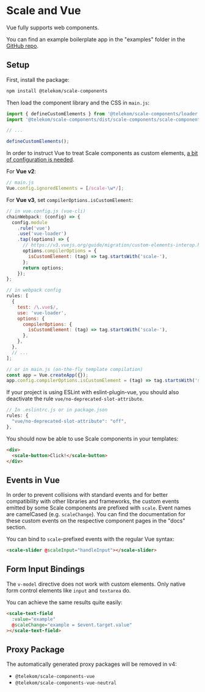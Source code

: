 # Scale and Vue

Vue fully supports web components.

You can find an example boilerplate app in the "examples" folder in the [GitHub repo](https://github.com/telekom/scale/tree/main/examples).

## Setup

First, install the package:

```bash
npm install @telekom/scale-components
```

Then load the component library and the CSS in `main.js`:

```js
import { defineCustomElements } from '@telekom/scale-components/loader';
import '@telekom/scale-components/dist/scale-components/scale-components.css';

// ...

defineCustomElements();
```

In order to instruct Vue to treat Scale components as custom elements, [a bit of configuration is needed](https://v3.vuejs.org/guide/migration/custom-elements-interop.html#autonomous-custom-elements).

For **Vue v2**:

```js
// main.js
Vue.config.ignoredElements = [/scale-\w*/];
```

For **Vue v3**, set `compilerOptions.isCustomElement`:

```js
// in vue.config.js (vue-cli)
chainWebpack: (config) => {
  config.module
    .rule('vue')
    .use('vue-loader')
    .tap((options) => {
      // https://v3.vuejs.org/guide/migration/custom-elements-interop.html#autonomous-custom-elements
      options.compilerOptions = {
        isCustomElement: (tag) => tag.startsWith('scale-'),
      };
      return options;
    });
};

// in webpack config
rules: [
  {
    test: /\.vue$/,
    use: 'vue-loader',
    options: {
      compilerOptions: {
        isCustomElement: (tag) => tag.startsWith('scale-'),
      },
    },
  },
  // ...
];

// or in main.js (on-the-fly template compilation)
const app = Vue.createApp({});
app.config.compilerOptions.isCustomElement = (tag) => tag.startsWith('scale-');
```

If your project is using ESLint with eslint-plugin-vue, you should also deactivate the rule `vue/no-deprecated-slot-attribute`.

```js
// In .eslintrc.js or in package.json
rules: {
  "vue/no-deprecated-slot-attribute": "off",
},
```

You should now be able to use Scale components in your templates:

```html
<div>
  <scale-button>Click!</scale-button>
</div>
```

## Events in Vue

In order to prevent collisions with standard events and for better compatibility with other libraries and frameworks, the custom events emitted by some Scale components are prefixed with `scale`. Event names are camelCased (e.g. `scaleChange`). You can find the documentation for these custom events on the respective component pages in the "docs" section.

You can bind to `scale`-prefixed events with the regular Vue syntax:

```html
<scale-slider @scaleInput="handleInput"></scale-slider>
```

## Form Input Bindings

The `v-model` directive does not work with custom elements. Only native form control elements like `input` and `textarea` do.

You can achieve the same results quite easily:

```html
<scale-text-field
  :value="example"
  @scaleChange="example = $event.target.value"
></scale-text-field>
```

## Proxy Package

The automatically generated proxy packages will be removed in v4:

- `@telekom/scale-components-vue`
- `@telekom/scale-components-vue-neutral`

